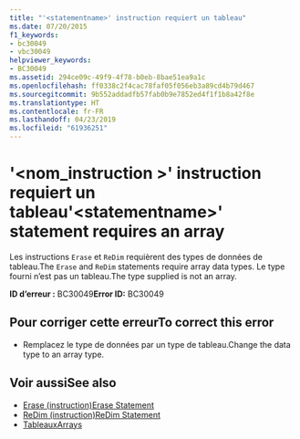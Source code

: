 ```yaml
---
title: "'<statementname>' instruction requiert un tableau"
ms.date: 07/20/2015
f1_keywords:
- bc30049
- vbc30049
helpviewer_keywords:
- BC30049
ms.assetid: 294ce09c-49f9-4f78-b0eb-8bae51ea9a1c
ms.openlocfilehash: ff0338c2f4cac78faf05f056eb3a89cd4b79d467
ms.sourcegitcommit: 9b552addadfb57fab0b9e7852ed4f1f1b8a42f8e
ms.translationtype: HT
ms.contentlocale: fr-FR
ms.lasthandoff: 04/23/2019
ms.locfileid: "61936251"
---
```

# <a name="statementname-statement-requires-an-array"></a><span data-ttu-id="35a26-102">'\<nom_instruction >' instruction requiert un tableau</span><span class="sxs-lookup"><span data-stu-id="35a26-102">'\<statementname>' statement requires an array</span></span>
<span data-ttu-id="35a26-103">Les instructions `Erase` et `ReDim` requièrent des types de données de tableau.</span><span class="sxs-lookup"><span data-stu-id="35a26-103">The `Erase` and `ReDim` statements require array data types.</span></span> <span data-ttu-id="35a26-104">Le type fourni n’est pas un tableau.</span><span class="sxs-lookup"><span data-stu-id="35a26-104">The type supplied is not an array.</span></span>  
  
 <span data-ttu-id="35a26-105">**ID d’erreur :** BC30049</span><span class="sxs-lookup"><span data-stu-id="35a26-105">**Error ID:** BC30049</span></span>  
  
## <a name="to-correct-this-error"></a><span data-ttu-id="35a26-106">Pour corriger cette erreur</span><span class="sxs-lookup"><span data-stu-id="35a26-106">To correct this error</span></span>  
  
- <span data-ttu-id="35a26-107">Remplacez le type de données par un type de tableau.</span><span class="sxs-lookup"><span data-stu-id="35a26-107">Change the data type to an array type.</span></span>  
  
## <a name="see-also"></a><span data-ttu-id="35a26-108">Voir aussi</span><span class="sxs-lookup"><span data-stu-id="35a26-108">See also</span></span>

- [<span data-ttu-id="35a26-109">Erase (instruction)</span><span class="sxs-lookup"><span data-stu-id="35a26-109">Erase Statement</span></span>](../../visual-basic/language-reference/statements/erase-statement.md)
- [<span data-ttu-id="35a26-110">ReDim (instruction)</span><span class="sxs-lookup"><span data-stu-id="35a26-110">ReDim Statement</span></span>](../../visual-basic/language-reference/statements/redim-statement.md)
- [<span data-ttu-id="35a26-111">Tableaux</span><span class="sxs-lookup"><span data-stu-id="35a26-111">Arrays</span></span>](../../visual-basic/programming-guide/language-features/arrays/index.md)
